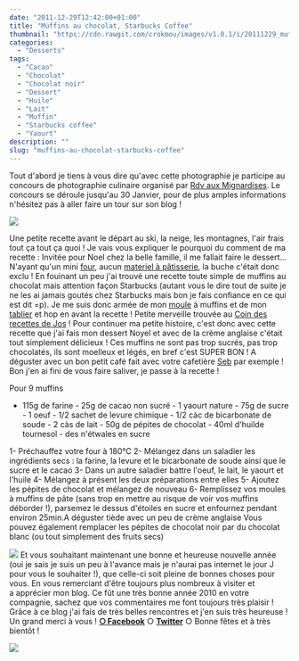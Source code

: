 ```yaml
---
date: "2011-12-29T12:42:00+01:00"
title: "Muffins au chocolat, Starbucks Coffee"
thumbnail: "https://cdn.rawgit.com/crokmou/images/v1.0.1/i/20111229_muffin_chocolat_starbuck_1.jpg"
categories:
  - "Desserts"
tags:
  - "Cacao"
  - "Chocolat"
  - "Chocolat noir"
  - "Dessert"
  - "Huile"
  - "Lait"
  - "Muffin"
  - "Starbucks coffee"
  - "Yaourt"
description: ""
slug: "muffins-au-chocolat-starbucks-coffee"
---
```


Tout d'abord je tiens à vous dire qu'avec cette photographie je participe au concours de photographie culinaire organisé par [Rdv aux Mignardises](http://www.mignardise.fr/archives/2011/12/05/22893212.html). Le concours se déroule jusqu'au 30 Janvier, pour de plus amples informations n'hésitez pas à aller faire un tour sur son blog !

[![](http://1.bp.blogspot.com/-dF2XRHBgaeY/Twldzw9LwDI/AAAAAAAABZo/YsLNLQikeAc/s640/70756530.jpg)](http://www.mignardise.fr/archives/2011/12/05/22893212.html)

Une petite recette avant le départ au ski, la neige, les montagnes, l'air frais tout ça tout ça quoi ! Je vais vous expliquer le pourquoi du comment de ma recette : Invitée pour Noel chez la belle famille, il me fallait faire le dessert... N'ayant qu'un mini [four](http://www.rueducommerce.fr/m/pl/malid:9404136), aucun [materiel à pâtisserie](http://www.rueducommerce.fr/m/pl/malid:12468605), la buche c'était donc exclu ! En fouinant un peu j'ai trouvé une recette toute simple de muffins au chocolat mais attention façon Starbucks (autant vous le dire tout de suite je ne les ai jamais goutés chez Starbucks mais bon je fais confiance en ce qui est dit =p). Je me suis donc armée de mon [moule](http://www.rueducommerce.fr/m/pl/malid:5325292) à muffins et de mon [tablier](http://www.rueducommerce.fr/m/pl/malid:261) et hop en avant la recette ! Petite merveille trouvée au [Coin des recettes de Jos](http://albijos.blogspot.com/2011/11/muffins-au-chocolat-qui-ressemble-ceux.html) ! Pour continuer ma petite histoire, c'est donc avec cette recette que j'ai fais mon dessert Noyel et avec de la crème anglaise c'était tout simplement délicieux ! Ces muffins ne sont pas trop sucrés, pas trop chocolatés, ils sont moelleux et légés, en bref c'est SUPER BON ! A déguster avec un bon petit café fait avec votre cafetière [Seb](http://www.rueducommerce.fr/m/pl/malid:84085) par exemple ! Bon j'en ai fini de vous faire saliver, je passe à la recette !

Pour 9 muffins

- 115g de farine - 25g de cacao non sucré - 1 yaourt nature - 75g de sucre - 1 oeuf - 1/2 sachet de levure chimique - 1/2 càc de bicarbonate de soude - 2 càs de lait - 50g de pépites de chocolat - 40ml d'huilde tournesol - des n'étwales en sucre

1- Préchauffez votre four à 180°C 2- Mélangez dans un saladier les ingrédients secs : la farine, la levure et le bicarbonate de soude ainsi que le sucre et le cacao 3- Dans un autre saladier battre l'oeuf, le lait, le yaourt et l'huile 4- Mélangez à présent les deux préparations entre elles 5- Ajoutez les pépites de chocolat et mélangez de nouveau 6- Remplissez vos moules à muffins de pâte (sans trop en mettre au risque de voir vos muffins déborder !), parsemez le dessus d'étoiles en sucre et enfournez pendant environ 25min.A déguster tiède avec un peu de crème anglaise Vous pouvez également remplacer les pépites de chocolat noir par du chocolat blanc (ou tout simplement des fruits secs)

[![](http://4.bp.blogspot.com/-9QaZbu3FkII/TwnoEBgXDUI/AAAAAAAABaA/XNdmSGhCUWE/s400/_MG_5821.jpg)](http://4.bp.blogspot.com/-9QaZbu3FkII/TwnoEBgXDUI/AAAAAAAABaA/XNdmSGhCUWE/s1600/_MG_5821.jpg) Et vous souhaitant maintenant une bonne et heureuse nouvelle année (oui je sais je suis un peu à l'avance mais je n'aurai pas internet le jour J pour vous le souhaiter !), que celle-ci soit pleine de bonnes choses pour vous. En vous remerciant d'être toujours plus nombreux à visiter et a apprécier mon blog. Ce fût une très bonne année 2010 en votre compagnie, sachez que vos commentaires me font toujours très plaisir ! Grâce à ce blog j'ai fais de très belles rencontres et j'en suis très heureuse ! Un grand merci à vous ! [**○<span style="font-size: xx-small; margin: 0px; outline: 0px; padding: 0px;"><span style="font-family: Arial, Helvetica, sans-serif; margin: 0px; outline: 0px; padding: 0px;"> </span></span>Facebook**](https://www.facebook.com/pages/CroKMou/148093255259077) ○ [**Twitter**](https://twitter.com/Crokmou) ○ Bonne fêtes et à très bientôt !

[![](http://4.bp.blogspot.com/-2bLosyMFac4/TxhFg0sR2dI/AAAAAAAABec/Mzg1OnlXUmM/s1600/Signature+copie.jpg)](http://4.bp.blogspot.com/-2bLosyMFac4/TxhFg0sR2dI/AAAAAAAABec/Mzg1OnlXUmM/s1600/Signature+copie.jpg)